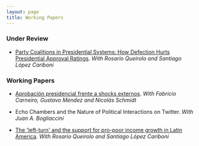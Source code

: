 ```yaml
---
layout: page
title: Working Papers
---
```


### Under Review

+ [Party Coalitions in Presidential Systems: How Defection Hurts Presidential Approval Ratings](https://martinopertti.github.io/blog/coalitions/). *With Rosario Queirolo and Santiago López Cariboni*

### Working Papers

+ [Aprobación presidencial frente a shocks externos](https://scholar.google.fr/citations?view_op=view_citation&hl=es&user=WmXuNEsAAAAJ&citation_for_view=WmXuNEsAAAAJ:zYLM7Y9cAGgC). *With Fabricio Carneiro, Gustavo Méndez and Nicolás Schmidt*

+ Echo Chambers and the Nature of Political Interactions on Twitter. *With Juan A. Bogliaccini*

+ [The 'left-turn' and the support for pro-poor income growth in Latin America](https://martinopertti.github.io/blog/class-biased/). *With Rosario Queirolo and Santiago López Cariboni*

